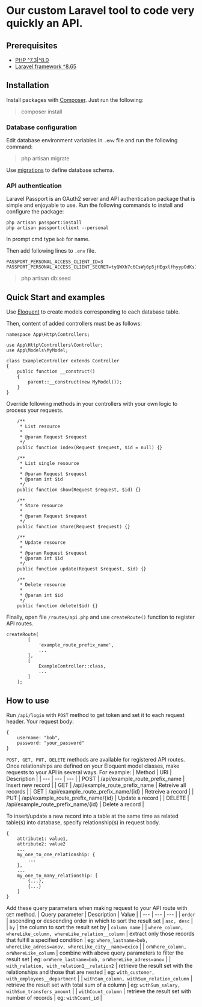 # Our custom Laravel tool to code very quickly an API.

## Prerequisites

* [PHP ^7.3|^8.0](https://www.php.net/downloads.php)
* [Laravel framework ^8.65](https://laravel.com/docs/8.x)

## Installation

Install packages with [Composer](https://getcomposer.org/).
Just run the following:
> composer install

### Database configuration

Edit database environment variables in `.env` file and run the following command:
> php artisan migrate

Use [migrations](https://laravel.com/docs/8.x/migrations) to define database schema.

### API authentication

Laravel Passport is an OAuth2 server and API authentication package that is simple and enjoyable to use. Run the following commands to install and configure the package:
```
php artisan passport:install
php artisan passport:client --personal
```
In prompt cmd type `bob` for name.

Then add following lines to `.env` file.
```
PASSPORT_PERSONAL_ACCESS_CLIENT_ID=3
PASSPORT_PERSONAL_ACCESS_CLIENT_SECRET=tyQWXh7c6CsWj6p5jHEgxlfhyypOdKsIQIieicBh
```

> php artisan db:seed

## Quick Start and examples

Use [Eloquent](https://laravel.com/docs/8.x/eloquent) to create models corresponding to each database table.

Then, content of added controllers must be as follows:
```
namespace App\Http\Controllers;

use App\Http\Controllers\Controller;
use App\Models\MyModel;

class ExampleController extends Controller
{
    public function __construct()
    {
        parent::__construct(new MyModel());
    }
}
```

Override following methods in your controllers with your own logic to process your requests.

```
    /**
     * List resource
     * 
     * @param Request $request
     */
    public function index(Request $request, $id = null) {}

    /**
     * List single resource
     * 
     * @param Request $request
     * @param int $id
     */
    public function show(Request $request, $id) {}

    /**
     * Store resource
     * 
     * @param Request $request
     */
    public function store(Request $request) {}

    /**
     * Update resource
     *  
     * @param Request $request
     * @param int $id
     */
    public function update(Request $request, $id) {}

    /**
     * Delete resource
     * 
     * @param int $id
     */
    public function delete($id) {}
```

Finally, open file `/routes/api.php` and use `createRoute()` function to register API routes.
```
createRoute(
        [
            'example_route_prefix_name',
            ...
        ],
        [
            ExampleController::class,
            ...
        ]
    );
```

## How to use

Run `/api/login` with `POST` method to get token and set it to each request header. Your request body:
```
{
    username: "bob",
    password: "your_password"
}
```

`POST, GET, PUT, DELETE` methods are available for registered API routes. Once relationships are defined on your Eloquent model classes, make requests to your API in several ways. For example:
| Method | URI | Description |
| --- | --- | --- |
| POST | /api/example_route_prefix_name | Insert new record |
| GET | /api/example_route_prefix_name | Retreive all records |
| GET | /api/example_route_prefix_name/{id} | Retreive a record |
| PUT | /api/example_route_prefix_name/{id} | Update a record |
| DELETE | /api/example_route_prefix_name/{id} | Delete a record |

To insert/update a new record into a table at the same time as related table(s) into database, specify relationship(s) in request body.
```
{
    attribute1: value1,
    attribute2: value2
    ...
    my_one_to_one_relationship: {
        ...
    },
    ...
    my_one_to_many_relationship: [
        {...},
        {...}
    ]
}
```

Add these query parameters when making request to your API route with `GET` method.
| Query parameter | Description | Value |
| --- | --- | --- |
| `order` | ascending or descending order in which to sort the result set | `asc, desc` |
| `by` | the column to sort the result set by | `column name` |
| `where_column, whereLike_column, whereLike_relation__column` | extract only those records that fulfill a specified condition | eg: `where_lastname=bob, whereLike_adress=anov, whereLike_city__name=exico` |
| `orWhere_column, orWhereLike_column` | combine with above query parameters to filter the result set | eg: `orWhere_lastname=bob, orWhereLike_adress=anov` |
| `with_relation, with_relation1__relation2` | retrieve the result set with the relationships and those that are nested | eg: `with_customer, with_employees__department` |
| `withSum_column, withSum_relation_column` | retrieve the result set with total sum of a column | eg: `withSum_salary, withSum_transfers_amount` |
| `withCount_column` | retrieve the result set with number of records | eg: `withCount_id` |
